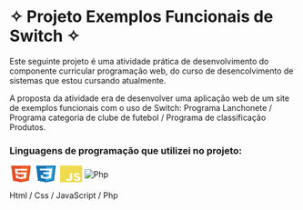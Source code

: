 #  ✧ Projeto Exemplos Funcionais de Switch  ✧
Este seguinte projeto é uma atividade prática de desenvolvimento do componente curricular programação web, do curso de desencolvimento de sistemas que estou cursando atualmente. 

A proposta da atividade era de desenvolver uma aplicação web de um site de exemplos funcionais com o uso de Switch: Programa Lanchonete / Programa categoria de clube de futebol / Programa de classificação Produtos. 


### Linguagens de programação que utilizei no projeto:
<img align="center" alt="HTML" height="30" width="40" src="https://raw.githubusercontent.com/devicons/devicon/master/icons/html5/html5-original.svg"> <img align="center" alt="CSS" height="30" width="40" src="https://raw.githubusercontent.com/devicons/devicon/master/icons/css3/css3-original.svg"> <img align="center" alt="Js" height="30" width="40" src="https://raw.githubusercontent.com/devicons/devicon/master/icons/javascript/javascript-plain.svg"> <img align="center" alt="Php" height="30" width="40" src="https://cdn.jsdelivr.net/gh/devicons/devicon/icons/php/php-original.svg">

Html / Css / JavaScript /  Php


